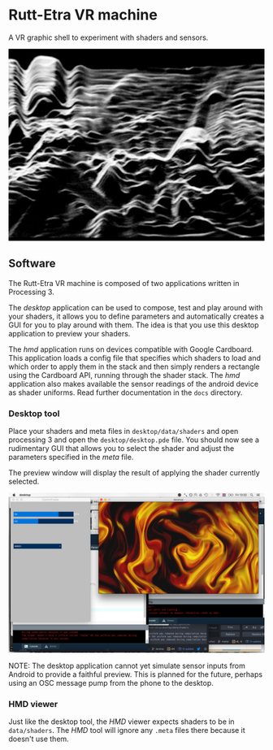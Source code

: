 # Rutt-Etra VR machine

A VR graphic shell to experiment with shaders and sensors.

![vasulkas](docs/img/reminiscence.jpg)

## Software

The Rutt-Etra VR machine is composed of two applications written in Processing 3.

The *desktop* application can be used to compose, test and play around with your shaders, it allows you to define parameters and automatically creates a GUI for you to play around with them. The idea is that you use this desktop application to preview your shaders.

The *hmd* application runs on devices compatible with Google Cardboard. This application loads a config file that specifies which shaders to load and which order to apply them in the stack and then simply renders a rectangle using the Cardboard API, running through the shader stack. The *hmd* application also makes available the sensor readings of the android device as shader uniforms. Read further documentation in the `docs` directory.

### Desktop tool

Place your shaders and meta files in `desktop/data/shaders` and open processing 3 and open the `desktop/desktop.pde` file. You should now see a rudimentary GUI that allows you to select the shader and adjust the parameters specified in the *meta* file.

The preview window will display the result of applying the shader currently selected.

![desktop app](docs/img/app_desktop.png)

NOTE: The desktop application cannot yet simulate sensor inputs from Android to provide a faithful preview. This is planned for the future, perhaps using an OSC message pump from the phone to the desktop.

### HMD viewer

Just like the desktop tool, the *HMD* viewer expects shaders to be in `data/shaders`. The *HMD* tool will ignore any `.meta` files there because it doesn't use them.
